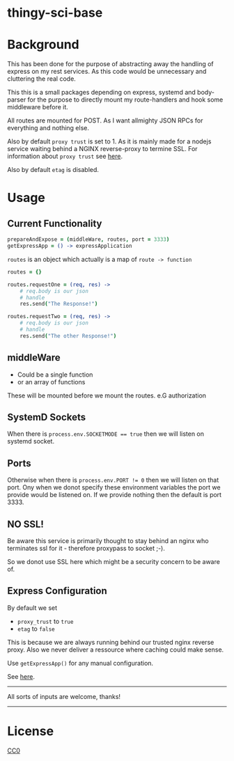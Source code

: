 # thingy-sci-base 

# Background
This has been done for the purpose of abstracting away the handling of express on my rest services.
As this code would be unnecessary and cluttering the real code.

This this is a small packages depending on express, systemd and body-parser for the purpose to directly mount my route-handlers and hook some middleware before it.

All routes are mounted for POST. As I want allmighty JSON RPCs for everything and nothing else.

Also by default `proxy trust` is set to 1. As it is mainly made for a nodejs service waiting behind a NGINX reverse-proxy to termine SSL. For information about `proxy trust` see [here](https://expressjs.com/en/guide/behind-proxies.html). 

Also by default `etag` is disabled.

# Usage

Current Functionality
---------------------
```coffeescript
prepareAndExpose = (middleWare, routes, port = 3333)
getExpressApp = () -> expressApplication
```

`routes` is an object which actually is a map of `route -> function`
```coffeescript
routes = {}

routes.requestOne = (req, res) ->
    # req.body is our json
    # handle
    res.send("The Response!")

routes.requestTwo = (req, res) ->
    # req.body is our json
    # handle
    res.send("The other Response!")

```

## middleWare
- Could be a single function
- or an array of functions

These will be mounted before we mount the routes. e.G authorization

## SystemD Sockets
When there is `process.env.SOCKETMODE == true` then we will listen on systemd socket.

## Ports
Otherwise when there is `process.env.PORT != 0` then we will listen on that port.
Ony when we donot specify these environment variables the port we provide would be listened on.
If we provide nothing then the default is port 3333.

## NO SSL!
Be aware this service is primarily thought to stay behind an nginx who terminates ssl for it - therefore proxypass to socket ;-). 

So we donot use SSL here which might be a security concern to be aware of.

## Express Configuration

By default we set 
- `proxy_trust` to `true` 
- `etag` to `false`

This is because we are always running behind our trusted nginx reverse proxy.
Also we never deliver a ressource where caching could make sense. 

Use `getExpressApp()` for any manual configuration.

See [here](https://expressjs.com/en/4x/api.html).

---

All sorts of inputs are welcome, thanks!

---

# License
[CC0](https://creativecommons.org/publicdomain/zero/1.0/)

